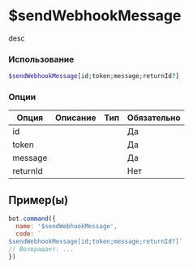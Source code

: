# $sendWebhookMessage
desc
### Использование
```php
$sendWebhookMessage[id;token;message;returnId?]
```

### Опции

| Опция | Описание | Тип | Обязательно |
|--------|-------------|------|----------|
| id |  |  | Да | 
| token |  |  | Да | 
| message |  |  | Да |
| returnId |  |  | Нет |
## Пример(ы)

```javascript
bot.command({
  name: '$sendWebhookMessage',
  code: `
$sendWebhookMessage[id;token;message;returnId?]`
// Возвращает: ...
})
```